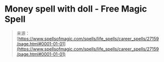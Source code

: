 <!--yml

category: 未分类

date: 2024-06-12 19:15:57

-->

# Money spell with doll - Free Magic Spell

> 来源：[https://www.spellsofmagic.com/spells/life_spells/career_spells/27159/page.html#0001-01-01](https://www.spellsofmagic.com/spells/life_spells/career_spells/27159/page.html#0001-01-01)
